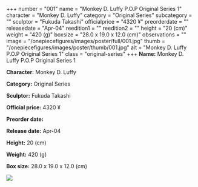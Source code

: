 +++
number = "001"
name = "Monkey D. Luffy P.O.P Original Series 1"
character = "Monkey D. Luffy"
category = "Original Series"
subcategory = ""
sculptor = "Fukuda Takashi"
officialprice = "4320 ¥"
preorderdate = ""
releasedate = "Apr-04"
reedition1 = ""
reedition2 = ""
height = "20 (cm)"
weight = "420 (g)"
boxsize = "28.0 x 19.0 x 12.0 (cm)"
observations = ""
image = "/onepiecefigures/images/poster/full/001.jpg"
thumb = "/onepiecefigures/images/poster/thumb/001.jpg"
alt = "Monkey D. Luffy P.O.P Original Series 1"
class = "original-series"
+++
**Name:** Monkey D. Luffy P.O.P Original Series 1

**Character:** Monkey D. Luffy

**Category:** Original Series 

**Sculptor:** Fukuda Takashi

**Official price:** 4320 ¥

**Preorder date:** 

**Release date:** Apr-04

**Height:** 20 (cm)

**Weight:** 420 (g)

**Box size:** 28.0 x 19.0 x 12.0 (cm)

<img src="/onepiecefigures/images/poster/thumb/001.jpg">